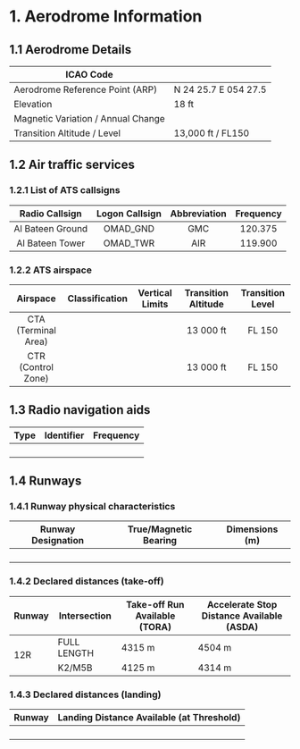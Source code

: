 # 1. Aerodrome Information
## 1.1 Aerodrome Details
| ICAO Code                          |                      |
|------------------------------------|----------------------|
| Aerodrome Reference Point (ARP)    | N 24 25.7 E 054 27.5 |
| Elevation                          |         18 ft        |
| Magnetic Variation / Annual Change |                      |
| Transition Altitude / Level        | 13,000 ft / FL150    |

## 1.2 Air traffic services
### 1.2.1 List of ATS callsigns
| Radio Callsign              | Logon Callsign   | Abbreviation   | Frequency   |
|:---------------------------:|:----------------:|:--------------:|:-----------:|
| Al Bateen Ground            | OMAD_GND         | GMC            | 120.375     |
| Al Bateen Tower             | OMAD_TWR         | AIR            | 119.900     |

### 1.2.2 ATS airspace
| Airspace                    | Classification   | Vertical Limits    | Transition Altitude   | Transition Level   |
|:---------------------------:|:----------------:|:------------------:|:---------------------:|:------------------:|
| CTA (Terminal Area)         |                  |                    | 13 000 ft             | FL 150             |
| CTR (Control Zone)          |                  |                    | 13 000 ft             | FL 150             |

## 1.3 Radio navigation aids
| Type            | Identifier   | Frequency   |
|:---------------:|:------------:|:-----------:|
|                 |              |             |
|                 |              |             |
|                 |              |             |
|                 |              |             |

## 1.4 Runways
### 1.4.1 Runway physical characteristics
| Runway Designation   | True/Magnetic Bearing     | Dimensions (m)   |
|:--------------------:|:-------------------------:|:----------------:|
|                      |                           |                  |
|                      |                           |                  |
|                      |                           |                  |
|                      |                           |                  |

### 1.4.2 Declared distances (take-off)
<table><thead>
  <tr>
    <th>Runway</th>
    <th>Intersection</th>
    <th>Take-off Run Available (TORA)</th>
    <th>Accelerate Stop Distance Available (ASDA)</th>
  </tr></thead>
<tbody>
  <tr>
    <td rowspan="5">12R</td>
    <td>FULL LENGTH</td>
    <td>4315 m</td>
    <td>4504 m</td>
  </tr>
  <tr>
    <td>K2/M5B</td>
    <td>4125 m</td>
    <td>4314 m</td>
  </tr>
</tbody></table>

### 1.4.3 Declared distances (landing)
| Runway | Landing Distance Available (at Threshold) |
|:------:|:-----------------------------------------:|
|        |                                           |
|        |                                           |
|        |                                           |
|        |                                           |